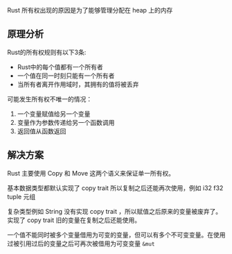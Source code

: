 Rust 所有权出现的原因是为了能够管理分配在 heap 上的内存

## 原理分析

Rust的所有权规则有以下3条:

- Rust中的每个值都有一个所有者
- 一个值在同一时刻只能有一个所有者
- 当所有者离开作用域时，其拥有的值将被丢弃

可能发生所有权不唯一的情况：

1. 一个变量赋值给另一个变量
2. 变量作为参数传递给另一个函数调用
3. 返回值从函数返回

## 解决方案

Rust 主要使用 Copy 和 Move 这两个语义来保证单一所有权。

基本数据类型都默认实现了 copy trait 所以复制之后还能再次使用，例如 i32 f32 tuple 元组

复杂类型例如 String 没有实现 copy trait ，所以赋值之后原来的变量被废弃了。实现了 copy trait 旧的变量在复制之后还能使用。



一个值不能同时被多个变量借用为可变的变量，但可以有多个不可变变量。在使用过被引用过后的变量之后可再次被借用为可变变量 `&mut` 